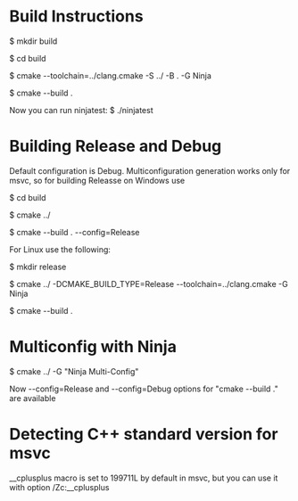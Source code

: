 # Build Instructions

$ mkdir build

$ cd build

$ cmake --toolchain=../clang.cmake -S ../ -B . -G Ninja

$ cmake --build .

Now you can run ninjatest:
$ ./ninjatest

# Building Release and Debug

Default configuration is Debug. Multiconfiguration generation works only for msvc, 
so for building Releasse on Windows use

$ cd build

$ cmake ../

$ cmake --build . --config=Release

For Linux use the following:

$ mkdir release

$ cmake ../ -DCMAKE_BUILD_TYPE=Release --toolchain=../clang.cmake -G Ninja

$ cmake --build .

# Multiconfig with Ninja

$ cmake ../ -G "Ninja Multi-Config"

Now --config=Release and --config=Debug options for "cmake --build ." are available

# Detecting C++ standard version for msvc

__cplusplus macro is set to 199711L by default in msvc, but you can use it 
with option  /Zc:__cplusplus 




